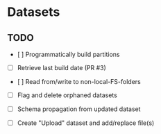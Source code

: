 # Datasets

## TODO

- [ ] Programmatically build partitions
- [ ] Retrieve last build date (PR #3)
- [ ] Read from/write to non-local-FS-folders
- [ ] Flag and delete orphaned datasets
- [ ] Schema propagation from updated dataset
- [ ] Create "Upload" dataset and add/replace file(s)

